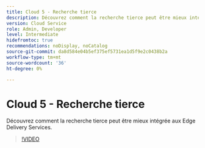 ```yaml
---
title: Cloud 5 - Recherche tierce
description: Découvrez comment la recherche tierce peut être mieux intégrée aux Edge Delivery Services.
version: Cloud Service
role: Admin, Developer
level: Intermediate
hidefromtoc: true
recommendations: noDisplay, noCatalog
source-git-commit: da8d584e04b5ef375ef5731ea1d5f9e2c0438b2a
workflow-type: tm+mt
source-wordcount: '36'
ht-degree: 0%

---
```


# Cloud 5 - Recherche tierce

Découvrez comment la recherche tierce peut être mieux intégrée aux Edge Delivery Services.

>[!VIDEO](https://video.tv.adobe.com/v/3427040?quality=12&learn=on)

